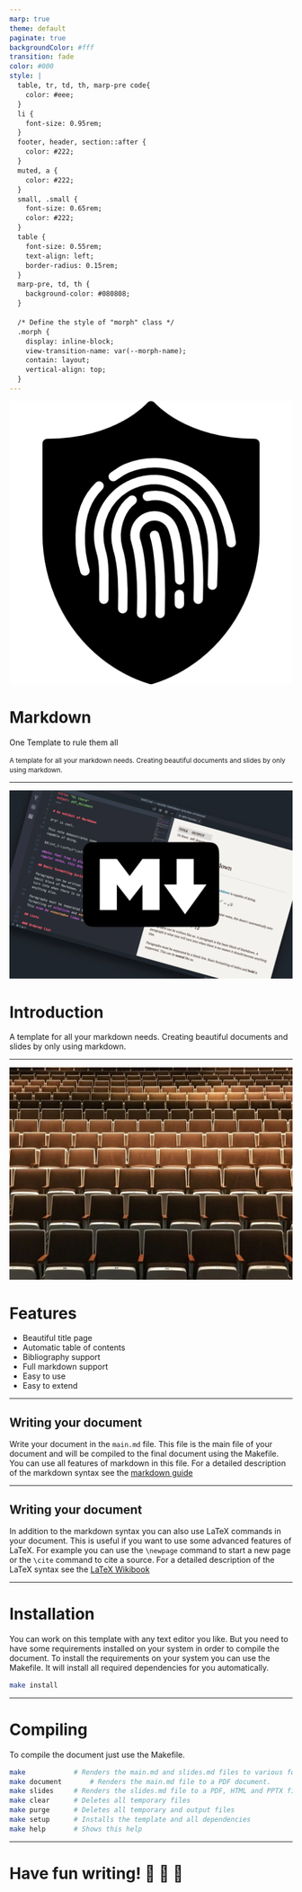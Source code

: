```yaml
---
marp: true
theme: default
paginate: true
backgroundColor: #fff
transition: fade
color: #000
style: |
  table, tr, td, th, marp-pre code{
    color: #eee;
  }
  li {
    font-size: 0.95rem;
  }
  footer, header, section::after {
    color: #222;
  }
  muted, a {
    color: #222;
  }
  small, .small {
    font-size: 0.65rem;
    color: #222;
  }
  table {
    font-size: 0.55rem;
    text-align: left;
    border-radius: 0.15rem;
  }
  marp-pre, td, th {
    background-color: #080808;
  }

  /* Define the style of "morph" class */
  .morph {
    display: inline-block;
    view-transition-name: var(--morph-name);
    contain: layout;
    vertical-align: top;
  }
---
```


![bg left:40% 80%](assets/fingerprint-icon.png)

# Markdown

One Template to rule them all

<small>A template for all your markdown needs. Creating beautiful documents and slides by only using markdown.</small>

<!--
_backgroundImage: url('assets/3x4/hex-outline_sky_50_hc_0.svg')
_paginate: false
_transition: fade-out
 -->

---

![bg right:45% ](assets/Markdown-Logo.webp)

# Introduction

A template for all your markdown needs. Creating beautiful documents and slides by only using markdown.

<!--
_backgroundImage: url('assets/3x4/hex-outline_sky_50_hc_1.svg')
_header: Introduction
 -->

---

![bg right:45% ](assets/chairs.jpg)

# Features

- Beautiful title page
- Automatic table of contents
- Bibliography support
- Full markdown support
- Easy to use
- Easy to extend

<!--
_backgroundImage: url('assets/3x4/hex-outline_sky_50_hc_2.svg')
_header: Features
 -->

---

## <span class="morph" style="--morph-name:a1;">Writing your document</span>

Write your document in the `main.md` file. This file is the main file of your document and will be compiled to the final document using the Makefile. You can use all features of markdown in this file. For a detailed description of the markdown syntax see the [markdown guide](https://www.markdownguide.org/basic-syntax/)

<!--
_backgroundImage: url('assets/3x4/wave_violet_100_0.svg')
_header: Writing
_footer: https://www.markdownguide.org/basic-syntax/
 -->

---

## <span class="morph" style="--morph-name:a1;">Writing your document</span>

In addition to the markdown syntax you can also use LaTeX commands in your document. This is useful if you want to use some advanced features of LaTeX. For example you can use the `\newpage` command to start a new page or the `\cite` command to cite a source. For a detailed description of the LaTeX syntax see the [LaTeX Wikibook](https://en.wikibooks.org/wiki/LaTeX)

<!--
_backgroundImage: url('assets/3x4/wave_amber_50_0.svg')
_header: Writing
_footer: https://en.wikibooks.org/wiki/LaTeX
 -->

---

# Installation

You can work on this template with any text editor you like. But you need to have some requirements installed on your system in order to compile the document. To install the requirements on your system you can use the Makefile. It will install all required dependencies for you automatically.

```bash
make install
```

<!--
Requirements:
- make
- pandoc
- texlive-core or Miktex
- nodejs
- texteditor like vscode
 -->

<!--
_backgroundImage: url('assets/3x4/blob_emerald_50_invert_0.svg')
_header: Installation
_transition: fade-out
 -->

---

# Compiling

To compile the document just use the Makefile.

```bash
make			# Renders the main.md and slides.md files to various formats. (Default)
make document		# Renders the main.md file to a PDF document.
make slides		# Renders the slides.md file to a PDF, HTML and PPTX file.
make clear		# Deletes all temporary files
make purge		# Deletes all temporary and output files
make setup		# Installs the template and all dependencies
make help		# Shows this help
```

<!--
make setup		# Installs the template and all dependencies.
make tex		# Renders the main.md file to a LaTeX document.
make slides		# Renders the slides.md file to a PDF, HTML and PPTX file.
make present	# Starts a live preview of the slides.md file in your browser.
make clear		# Deletes all temporary files.
 -->

<!--
_backgroundImage: url('assets/3x4/blob_teal_50_invert_0.svg')
_header: Compiling
 -->

---

# <!-- fit --> Have fun writing! :rocket: :100: :tada:

<!--
_backgroundImage: url('assets/3x4/poly-outline_sky_100_0.svg')
_paginate: false
 -->
